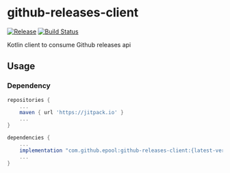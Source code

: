 # github-releases-client 

[![Release](https://jitpack.io/v/epool/github-releases-client.svg)](https://jitpack.io/#epool/github-releases-client)
[![Build Status](https://travis-ci.org/epool/github-releases-client.svg?branch=master)](https://travis-ci.org/epool/github-releases-client)

Kotlin client to consume Github releases api

## Usage

### Dependency

```groovy
repositories {
    ...
    maven { url 'https://jitpack.io' }
    ...
}

dependencies {
    ...
    implementation "com.github.epool:github-releases-client:{latest-version}"
    ...
}
```